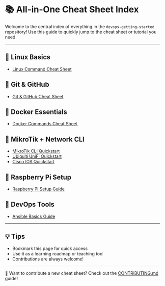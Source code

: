 # 📚 All-in-One Cheat Sheet Index

Welcome to the central index of everything in the `devops-getting-started` repository! Use this guide to quickly jump to the cheat sheet or tutorial you need.

---

## 🐧 Linux Basics
- [Linux Command Cheat Sheet](../01_linux_basics/linux_cheatsheet.md)

## 🔁 Git & GitHub
- [Git & GitHub Cheat Sheet](../02_git_and_github/git_github_cheatsheet.md)

## 🐳 Docker Essentials
- [Docker Commands Cheat Sheet](../03_docker_cheatsheet/docker_commands_cheatsheet.md)

## 📡 MikroTik + Network CLI
- [MikroTik CLI Quickstart](../04_mikrotik_basics/mikrotik_cli_quickstart.md)
- [Ubiquiti UniFi Quickstart](../07_parallel_networking/ubiquiti_quickstart_guide.md)
- [Cisco IOS Quickstart](../07_parallel_networking/cisco_ios_quickstart.md)

## 🍓 Raspberry Pi Setup
- [Raspberry Pi Setup Guide](../05_raspberrypi_setup/raspberry_pi_setup_guide.md)

## 🤖 DevOps Tools
- [Ansible Basics Guide](../06_devops_toolkit/ansible_basics_guide.md)

---

## 💡 Tips
- Bookmark this page for quick access
- Use it as a learning roadmap or teaching tool
- Contributions are always welcome!

---

📢 Want to contribute a new cheat sheet? Check out the [CONTRIBUTING.md](../CONTRIBUTING.md) guide!
